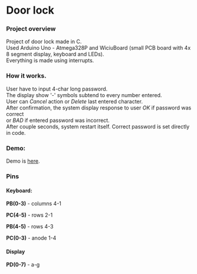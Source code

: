 # __Door lock__

### __Project overview__
Project of door lock made in C. <br>
Used Arduino Uno - Atmega328P and WiciuBoard (small PCB board with 4x 8 segment display, keyboard and LEDs). <br>
Everything is made using interrupts.

### __How it works.__
User have to input 4-char long password. <br>
The display show '-' symbols subtend to every number entered. <br>
User can _Cancel_ action or _Delete_ last entered character. <br>
After confirmation, the system display response to user _OK_ if password was correct <br>
or _BAD_ if entered password was incorrect. <br>
After couple seconds, system restart itself.
Correct password is set directly in code.

### __Demo:__
Demo is [here](https://i.imgur.com/Q1uOY2U.gifv).

### __Pins__

#### Keyboard:

**PB(0-3)** - columns 4-1

**PC(4-5)** - rows 2-1

**PB(4-5)** - rows 4-3

**PC(0-3)** - anode 1-4

#### Display

**PD(0-7)** - a-g
